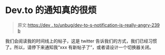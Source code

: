 # Dev.to 的通知真的很烦

> 原文:[https://dev . to/unbug/dev-to-s-notification-is-really-angry-239 b](https://dev.to/unbug/dev-to-s-notification-is-really-annoying-239b)

我们会阅读我的时间线上的帖子，这是 twitter 告诉我们的方式，我们已经习惯了。所以，请停下来通知我“xxx 有新帖子了”，或者请设计一个切换器关闭。